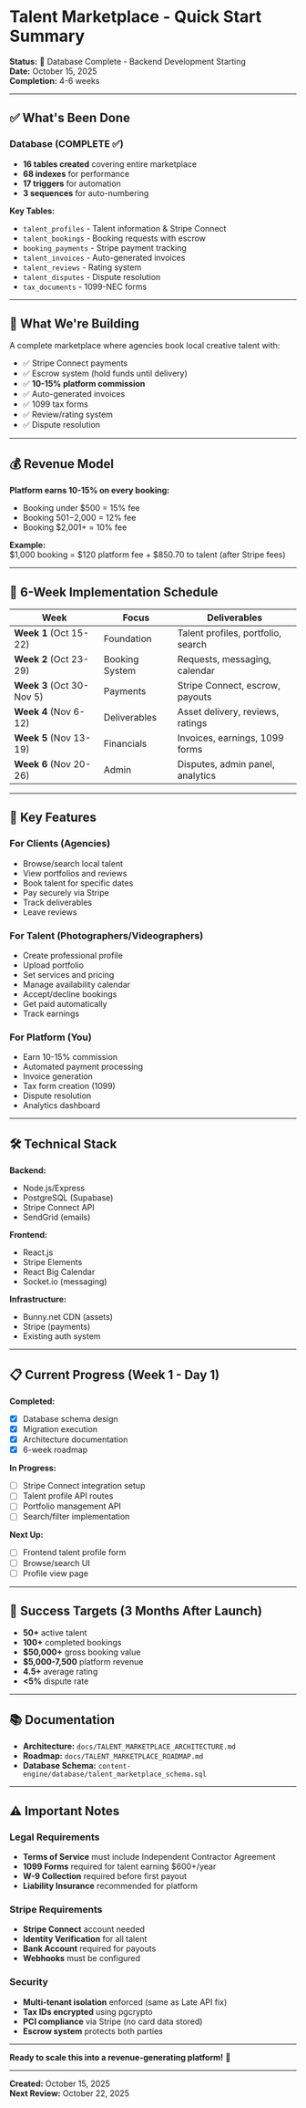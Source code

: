 # Talent Marketplace - Quick Start Summary

**Status:** 🚀 Database Complete - Backend Development Starting  
**Date:** October 15, 2025  
**Completion:** 4-6 weeks

---

## ✅ What's Been Done

### Database (COMPLETE ✅)
- **16 tables created** covering entire marketplace
- **68 indexes** for performance
- **17 triggers** for automation
- **3 sequences** for auto-numbering

**Key Tables:**
- `talent_profiles` - Talent information & Stripe Connect
- `talent_bookings` - Booking requests with escrow
- `booking_payments` - Stripe payment tracking
- `talent_invoices` - Auto-generated invoices
- `talent_reviews` - Rating system
- `talent_disputes` - Dispute resolution
- `tax_documents` - 1099-NEC forms

---

## 🎯 What We're Building

A complete marketplace where agencies book local creative talent with:

- ✅ Stripe Connect payments
- ✅ Escrow system (hold funds until delivery)
- ✅ **10-15% platform commission**
- ✅ Auto-generated invoices
- ✅ 1099 tax forms
- ✅ Review/rating system
- ✅ Dispute resolution

---

## 💰 Revenue Model

**Platform earns 10-15% on every booking:**
- Booking under $500 = 15% fee
- Booking $501-$2,000 = 12% fee
- Booking $2,001+ = 10% fee

**Example:**  
$1,000 booking = $120 platform fee + $850.70 to talent (after Stripe fees)

---

## 📅 6-Week Implementation Schedule

| Week | Focus | Deliverables |
|------|-------|--------------|
| **Week 1** (Oct 15-22) | Foundation | Talent profiles, portfolio, search |
| **Week 2** (Oct 23-29) | Booking System | Requests, messaging, calendar |
| **Week 3** (Oct 30-Nov 5) | Payments | Stripe Connect, escrow, payouts |
| **Week 4** (Nov 6-12) | Deliverables | Asset delivery, reviews, ratings |
| **Week 5** (Nov 13-19) | Financials | Invoices, earnings, 1099 forms |
| **Week 6** (Nov 20-26) | Admin | Disputes, admin panel, analytics |

---

## 🔑 Key Features

### For Clients (Agencies)
- Browse/search local talent
- View portfolios and reviews
- Book talent for specific dates
- Pay securely via Stripe
- Track deliverables
- Leave reviews

### For Talent (Photographers/Videographers)
- Create professional profile
- Upload portfolio
- Set services and pricing
- Manage availability calendar
- Accept/decline bookings
- Get paid automatically
- Track earnings

### For Platform (You)
- Earn 10-15% commission
- Automated payment processing
- Invoice generation
- Tax form creation (1099)
- Dispute resolution
- Analytics dashboard

---

## 🛠️ Technical Stack

**Backend:**
- Node.js/Express
- PostgreSQL (Supabase)
- Stripe Connect API
- SendGrid (emails)

**Frontend:**
- React.js
- Stripe Elements
- React Big Calendar
- Socket.io (messaging)

**Infrastructure:**
- Bunny.net CDN (assets)
- Stripe (payments)
- Existing auth system

---

## 📋 Current Progress (Week 1 - Day 1)

**Completed:**
- [x] Database schema design
- [x] Migration execution
- [x] Architecture documentation
- [x] 6-week roadmap

**In Progress:**
- [ ] Stripe Connect integration setup
- [ ] Talent profile API routes
- [ ] Portfolio management API
- [ ] Search/filter implementation

**Next Up:**
- [ ] Frontend talent profile form
- [ ] Browse/search UI
- [ ] Profile view page

---

## 🎯 Success Targets (3 Months After Launch)

- **50+** active talent
- **100+** completed bookings
- **$50,000+** gross booking value
- **$5,000-7,500** platform revenue
- **4.5+** average rating
- **<5%** dispute rate

---

## 📚 Documentation

- **Architecture:** `docs/TALENT_MARKETPLACE_ARCHITECTURE.md`
- **Roadmap:** `docs/TALENT_MARKETPLACE_ROADMAP.md`
- **Database Schema:** `content-engine/database/talent_marketplace_schema.sql`

---

## ⚠️ Important Notes

### Legal Requirements
- **Terms of Service** must include Independent Contractor Agreement
- **1099 Forms** required for talent earning $600+/year
- **W-9 Collection** required before first payout
- **Liability Insurance** recommended for platform

### Stripe Requirements
- **Stripe Connect** account needed
- **Identity Verification** for all talent
- **Bank Account** required for payouts
- **Webhooks** must be configured

### Security
- **Multi-tenant isolation** enforced (same as Late API fix)
- **Tax IDs encrypted** using pgcrypto
- **PCI compliance** via Stripe (no card data stored)
- **Escrow system** protects both parties

---

**Ready to scale this into a revenue-generating platform!** 🚀

---

**Created:** October 15, 2025  
**Next Review:** October 22, 2025


